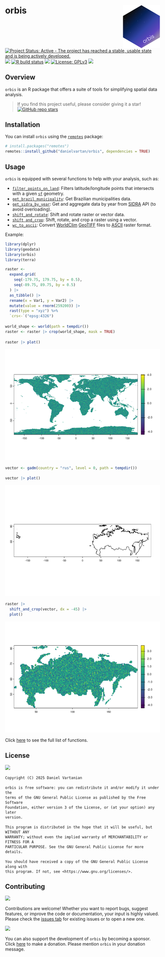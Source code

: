 # orbis <a href = "https://danielvartan.github.io/brandr/"><img src = "man/figures/logo.png" align="right" width="120" /></a>

<!-- quarto render -->

<!-- badges: start -->
[![Project Status: Active - The project has reached a stable, usable
state and is being actively
developed.](https://www.repostatus.org/badges/latest/active.svg)](https://www.repostatus.org/#active)
[![](https://www.r-pkg.org/badges/version/orbis)](https://cran.r-project.org/package=orbis)
[![R build
status](https://github.com/danielvartan/orbis/workflows/R-CMD-check.yaml/badge.svg)](https://github.com/danielvartan/orbis/actions)
[![](https://codecov.io/gh/danielvartan/orbis/branch/main/graph/badge.svg)](https://app.codecov.io/gh/danielvartan/orbis)
[![License:
GPLv3](https://img.shields.io/badge/license-GPLv3-bd0000.svg)](https://www.gnu.org/licenses/gpl-3.0)
[![](https://img.shields.io/badge/Contributor%20Covenant-3.0-4baaaa.svg)](https://www.contributor-covenant.org/version/3/0/code_of_conduct/)
<!-- badges: end -->

## Overview

`orbis` is an R package that offers a suite of tools for simplifying
spatial data analysis.

> If you find this project useful, please consider giving it a star!  
> [![GitHub repo
> stars](https://img.shields.io/github/stars/danielvartan/orbis)](https://github.com/danielvartan/orbis/)

## Installation

You can install `orbis` using the
[`remotes`](https://github.com/r-lib/remotes) package:

``` r
# install.packages("remotes")
remotes::install_github("danielvartan/orbis", dependencies = TRUE)
```

## Usage

`orbis` is equipped with several functions to help with your analysis,
such as:

- [`filter_points_on_land`](https://danielvartan.github.io/orbis/reference/Filter_points_on_land.html):
  Filters latitude/longitude points that intersects with a given
  [`sf`](https://r-spatial.github.io/sf/) geometry.
- [`get_brazil_municipality`](https://danielvartan.github.io/orbis/reference/get_brazil_municipality.html):
  Get Brazilian municipalities data.
- [`get_sidra_by_year`](https://danielvartan.github.io/orbis/reference/get_sidra_by_year.html):
  Get and aggregate data by year from
  [SIDRA](https://sidra.ibge.gov.br/) API (to avoid overloading).
- [`shift_and_rotate`](https://danielvartan.github.io/orbis/reference/shift_and_rotate.html):
  Shift and rotate raster or vector data.
- [`shift and_crop`](https://danielvartan.github.io/orbis/reference/shift_and_crop.html):
  Shift, rotate, and crop a raster using a vector.
- [`wc_to_ascii`](https://danielvartan.github.io/orbis/reference/wc_to_ascii.html):
  Convert [WorldClim](https://worldclim.org/)
  [GeoTIFF](https://en.wikipedia.org/wiki/GeoTIFF) files to
  [ASCII](https://en.wikipedia.org/wiki/Esri_grid) raster format.

Example:

``` r
library(dplyr)
library(geodata)
library(orbis)
library(terra)
```

``` r
raster <-
  expand.grid(
    seq(-179.75, 179.75, by = 0.5),
    seq(-89.75, 89.75, by = 0.5)
  ) |>
  as_tibble() |>
  rename(x = Var1, y = Var2) |>
  mutate(value = rnorm(259200)) |>
  rast(type = "xyz") %>%
  `crs<-`("epsg:4326")

world_shape <- world(path = tempdir())
raster <- raster |> crop(world_shape, mask = TRUE)

raster |> plot()
```

![](man/figures/readme-shift-and-crop-1-1.png)

``` r
vector <- gadm(country = "rus", level = 0, path = tempdir())

vector |> plot()
```

![](man/figures/readme-shift-and-crop-2-1.png)

``` r
raster |>
  shift_and_crop(vector, dx = -45) |>
  plot()
```

![](man/figures/readme-shift-and-crop-3-1.png)

Click [here](https://danielvartan.github.io/orbis/reference/) to see the
full list of functions.

## License

[![](https://img.shields.io/badge/license-GPLv3-bd0000.svg)](https://www.gnu.org/licenses/gpl-3.0)

``` text
Copyright (C) 2025 Daniel Vartanian

orbis is free software: you can redistribute it and/or modify it under the
terms of the GNU General Public License as published by the Free Software
Foundation, either version 3 of the License, or (at your option) any later
version.

This program is distributed in the hope that it will be useful, but WITHOUT ANY
WARRANTY; without even the implied warranty of MERCHANTABILITY or FITNESS FOR A
PARTICULAR PURPOSE. See the GNU General Public License for more details.

You should have received a copy of the GNU General Public License along with
this program. If not, see <https://www.gnu.org/licenses/>.
```

## Contributing

[![](https://img.shields.io/badge/Contributor%20Covenant-3.0-4baaaa.svg)](https://www.contributor-covenant.org/version/3/0/code_of_conduct/)

Contributions are welcome! Whether you want to report bugs, suggest
features, or improve the code or documentation, your input is highly
valued. Please check the [issues
tab](https://github.com/danielvartan/orbis/issues) for existing issues
or to open a new one.

[![](https://img.shields.io/static/v1?label=Sponsor&message=%E2%9D%A4&logo=GitHub&color=%23fe8e86)](https://github.com/sponsors/danielvartan)

You can also support the development of `orbis` by becoming a sponsor.
Click [here](https://github.com/sponsors/danielvartan) to make a
donation. Please mention `orbis` in your donation message.
